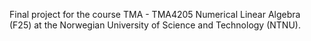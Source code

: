 Final project for the course TMA - TMA4205 Numerical Linear Algebra (F25) at the Norwegian University of Science and Technology (NTNU). 
